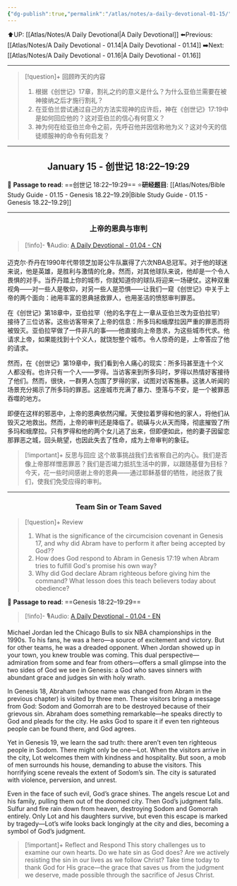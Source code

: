 ```yaml
---
{"dg-publish":true,"permalink":"/atlas/notes/a-daily-devotional-01-15/","noteIcon":""}
---
```


 ⬆️UP: [[Atlas/Notes/A Daily Devotional\|A Daily Devotional]]
⬅️Previous: [[Atlas/Notes/A Daily Devotional - 01.14\|A Daily Devotional - 01.14]]
➡️Next: [[Atlas/Notes/A Daily Devotional - 01.16\|A Daily Devotional - 01.16]]

---

> [!question]+ 回顾昨天的内容
>1.  根据《创世记》17章，割礼之约的意义是什么？为什么亚伯兰需要在被神接纳之后才施行割礼？
>2. 在亚伯兰尝试通过自己的方法实现神的应许后，神在《创世记》17:19中是如何回应他的？这对亚伯兰的信心有何意义？
>3. 神为何在给亚伯兰命令之前，先呼召他并因信称他为义？这对今天的信徒顺服神的命令有何启发？

---
## <center>January 15 - 创世记 18:22–19:29</center>

📖 **Passage to read**: ==创世记 18:22–19:29==
⭐**研经题目**: [[Atlas/Notes/Bible Study Guide - 01.15 - Genesis 18.22–19.29\|Bible Study Guide - 01.15 - Genesis 18.22–19.29]]

---
### <center>上帝的恩典与审判</center>

> [!info]- 🎙️Audio: [A Daily Devotional - 01.04 - CN]()


迈克尔·乔丹在1990年代带领芝加哥公牛队赢得了六次NBA总冠军。对于他的球迷来说，他是英雄，是胜利与激情的化身。然而，对其他球队来说，他却是一个令人畏惧的对手。当乔丹踏上你的城市，你就知道你的球队将迎来一场硬仗。这种双重视角——对一些人是敬仰，对另一些人是恐惧——让我们一窥《创世记》中关于上帝的两个面向：祂用丰富的恩典拯救罪人，也用圣洁的愤怒审判罪恶。

在《创世记》第18章中，亚伯拉罕（他的名字在上一章从亚伯兰改为亚伯拉罕）接待了三位访客。这些访客带来了上帝的信息：所多玛和蛾摩拉因严重的罪恶而将被毁灭。亚伯拉罕做了一件非凡的事——他直接向上帝恳求，为这些城市代求。他请求上帝，如果能找到十个义人，就饶恕整个城市。令人惊奇的是，上帝答应了他的请求。

然而，在《创世记》第19章中，我们看到令人痛心的现实：所多玛甚至连十个义人都没有。也许只有一个人——罗得。当访客来到所多玛时，罗得以热情好客接待了他们。然而，很快，一群男人包围了罗得的家，试图对访客施暴。这骇人听闻的场景充分揭示了所多玛的罪恶。这座城市充满了暴力、堕落与不安，是一个被罪恶吞噬的地方。

即便在这样的邪恶中，上帝的恩典依然闪耀。天使拉着罗得和他的家人，将他们从毁灭之地救出。然而，上帝的审判还是降临了。硫磺与火从天而降，彻底摧毁了所多玛和蛾摩拉。只有罗得和他的两个女儿逃了出来，但即便如此，他的妻子因留恋那罪恶之城，回头眺望，也因此失去了性命，成为上帝审判的象征。

> [!important]+ 反思与回应
这个故事挑战我们去省察自己的内心。我们是否像上帝那样憎恶罪恶？我们是否竭力抵抗生活中的罪，以跟随基督为目标？今天，花一些时间感谢上帝的恩典——通过耶稣基督的牺牲，祂拯救了我们，使我们免受应得的审判。


---
### <center>Team Sin or Team Saved</center>

> [!question]+ Review
>1. What is the significance of the circumcision covenant in Genesis 17, and why did Abram have to perform it after being accepted by God??
 >2. How does God respond to Abram in Genesis 17:19 when Abram tries to fulfill God's promise his own way?
>3. Why did God declare Abram righteous before giving him the command? What lesson does this teach believers today about obedience?

📖 **Passage to read**: ==Genesis 18:22–19:29==

> [!info]- 🎙️Audio: [A Daily Devotional - 01.04 - EN]()

Michael Jordan led the Chicago Bulls to six NBA championships in the 1990s. To his fans, he was a hero—a source of excitement and victory. But for other teams, he was a dreaded opponent. When Jordan showed up in your town, you knew trouble was coming. This dual perspective—admiration from some and fear from others—offers a small glimpse into the two sides of God we see in Genesis: a God who saves sinners with abundant grace and judges sin with holy wrath.

In Genesis 18, Abraham (whose name was changed from Abram in the previous chapter) is visited by three men. These visitors bring a message from God: Sodom and Gomorrah are to be destroyed because of their grievous sin. Abraham does something remarkable—he speaks directly to God and pleads for the city. He asks God to spare it if even ten righteous people can be found there, and God agrees.

Yet in Genesis 19, we learn the sad truth: there aren’t even ten righteous people in Sodom. There might only be one—Lot. When the visitors arrive in the city, Lot welcomes them with kindness and hospitality. But soon, a mob of men surrounds his house, demanding to abuse the visitors. This horrifying scene reveals the extent of Sodom’s sin. The city is saturated with violence, perversion, and unrest.

Even in the face of such evil, God’s grace shines. The angels rescue Lot and his family, pulling them out of the doomed city. Then God’s judgment falls. Sulfur and fire rain down from heaven, destroying Sodom and Gomorrah entirely. Only Lot and his daughters survive, but even this escape is marked by tragedy—Lot’s wife looks back longingly at the city and dies, becoming a symbol of God’s judgment.

> [!important]+ Reflect and Respond
This story challenges us to examine our own hearts. Do we hate sin as God does? Are we actively resisting the sin in our lives as we follow Christ? Take time today to thank God for His grace—the grace that saves us from the judgment we deserve, made possible through the sacrifice of Jesus Christ.
